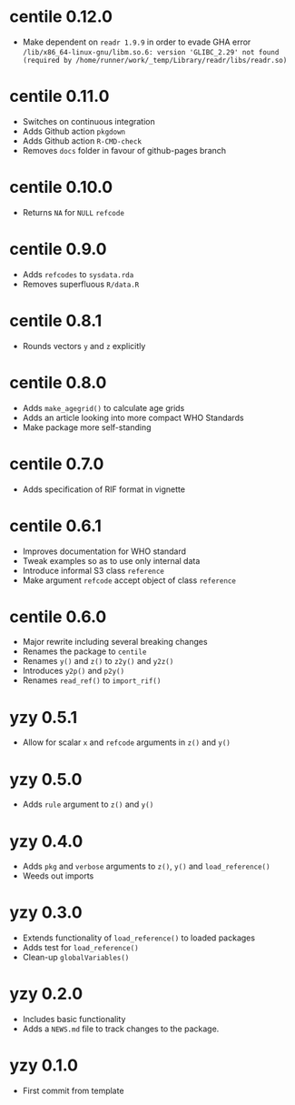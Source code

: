 # centile 0.12.0

* Make dependent on `readr 1.9.9` in order to evade GHA error `/lib/x86_64-linux-gnu/libm.so.6: version 'GLIBC_2.29' not found (required by /home/runner/work/_temp/Library/readr/libs/readr.so)`

# centile 0.11.0

* Switches on continuous integration
* Adds Github action `pkgdown`
* Adds Github action `R-CMD-check`
* Removes `docs` folder in favour of github-pages branch

# centile 0.10.0

* Returns `NA` for `NULL` `refcode`

# centile 0.9.0

* Adds `refcodes` to `sysdata.rda`
* Removes superfluous `R/data.R`

# centile 0.8.1

* Rounds vectors `y` and `z` explicitly

# centile 0.8.0

* Adds `make_agegrid()` to calculate age grids
* Adds an article looking into more compact WHO Standards
* Make package more self-standing

# centile 0.7.0 

* Adds specification of RIF format in vignette

# centile 0.6.1

* Improves documentation for WHO standard
* Tweak examples so as to use only internal data
* Introduce informal S3 class `reference`
* Make argument `refcode` accept object of class `reference`

# centile 0.6.0

* Major rewrite including several breaking changes
* Renames the package to `centile`
* Renames `y()` and `z()` to `z2y()` and `y2z()`
* Introduces `y2p()` and `p2y()`
* Renames `read_ref()` to `import_rif()`

# yzy 0.5.1

* Allow for scalar `x` and `refcode` arguments in `z()` and `y()`

# yzy 0.5.0

* Adds `rule` argument to `z()` and `y()`

# yzy 0.4.0

* Adds `pkg` and `verbose` arguments to `z()`, `y()` and `load_reference()`
* Weeds out imports

# yzy 0.3.0

* Extends functionality of `load_reference()` to loaded packages
* Adds test for `load_reference()`
* Clean-up `globalVariables()`

# yzy 0.2.0

* Includes basic functionality
* Adds a `NEWS.md` file to track changes to the package.

# yzy 0.1.0

* First commit from template
